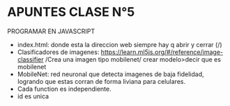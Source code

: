 # APUNTES CLASE N°5

PROGRAMAR EN JAVASCRIPT

- index.html: donde esta la direccion web siempre hay q abrir y cerrar (/)
- Clasificadores de imagenes: https://learn.ml5js.org/#/reference/image-classifier  /Crea una imagen tipo mobilenet/ crear modelo>decir que es mobilenet
- MobileNet: red neuronal que detecta imagenes de baja fidelidad, logrando que estas corran de forma liviana para celulares.
- Cada function es independiente.
- id es unica
